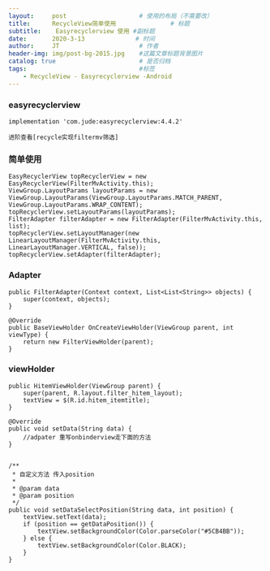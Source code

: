 ```yaml
---
layout:     post                    # 使用的布局（不需要改）
title:      RecycleView简单使用               # 标题 
subtitle:    Easyrecyclerview 使用 #副标题
date:       2020-3-13              # 时间
author:     JT                      # 作者
header-img: img/post-bg-2015.jpg    #这篇文章标题背景图片
catalog: true                       # 是否归档
tags:                               #标签
    - RecycleView - Easyrecyclerview -Android
---
```


###  easyrecyclerview

    implementation 'com.jude:easyrecyclerview:4.4.2'
    
    进阶查看[recycle实现filtermv筛选]

### 简单使用

    EasyRecyclerView topRecyclerView = new EasyRecyclerView(FilterMvActivity.this);
    ViewGroup.LayoutParams layoutParams = new ViewGroup.LayoutParams(ViewGroup.LayoutParams.MATCH_PARENT, ViewGroup.LayoutParams.WRAP_CONTENT);
    topRecyclerView.setLayoutParams(layoutParams);
    FilterAdapter filterAdapter = new FilterAdapter(FilterMvActivity.this, list);
    topRecyclerView.setLayoutManager(new LinearLayoutManager(FilterMvActivity.this, LinearLayoutManager.VERTICAL, false));
    topRecyclerView.setAdapter(filterAdapter);


### Adapter 

    public FilterAdapter(Context context, List<List<String>> objects) {
        super(context, objects);
    }
    
    @Override
    public BaseViewHolder OnCreateViewHolder(ViewGroup parent, int viewType) {
        return new FilterViewHolder(parent);
    }


### viewHolder

    public HitemViewHolder(ViewGroup parent) {
        super(parent, R.layout.filter_hitem_layout);
        textView = $(R.id.hitem_itemtitle);
    }
    
    @Override
    public void setData(String data) {
        //adpater 重写onbinderview走下面的方法
    }


    /**
     * 自定义方法 传入position
     *
     * @param data
     * @param position
     */
    public void setDataSelectPosition(String data, int position) {
        textView.setText(data);
        if (position == getDataPosition()) {
            textView.setBackgroundColor(Color.parseColor("#5CB4BB"));
        } else {
            textView.setBackgroundColor(Color.BLACK);
        }
    }